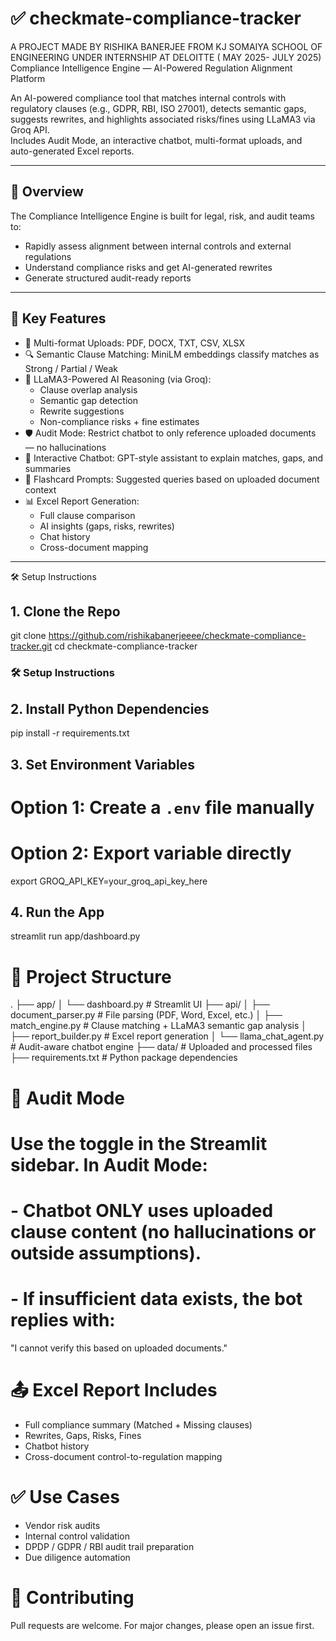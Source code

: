# ✅ checkmate-compliance-tracker  
A PROJECT MADE BY RISHIKA BANERJEE FROM KJ SOMAIYA SCHOOL OF ENGINEERING UNDER INTERNSHIP AT DELOITTE ( MAY 2025- JULY 2025)
Compliance Intelligence Engine — AI-Powered Regulation Alignment Platform

An AI-powered compliance tool that matches internal controls with regulatory clauses (e.g., GDPR, RBI, ISO 27001), detects semantic gaps, suggests rewrites, and highlights associated risks/fines using LLaMA3 via Groq API.  
Includes Audit Mode, an interactive chatbot, multi-format uploads, and auto-generated Excel reports.

---

## 🧠 Overview

The Compliance Intelligence Engine is built for legal, risk, and audit teams to:

- Rapidly assess alignment between internal controls and external regulations  
- Understand compliance risks and get AI-generated rewrites  
- Generate structured audit-ready reports  

---

## 🚀 Key Features

- 📂 Multi-format Uploads: PDF, DOCX, TXT, CSV, XLSX  
- 🔍 Semantic Clause Matching: MiniLM embeddings classify matches as Strong / Partial / Weak  
- 🧠 LLaMA3-Powered AI Reasoning (via Groq):
  - Clause overlap analysis  
  - Semantic gap detection  
  - Rewrite suggestions  
  - Non-compliance risks + fine estimates  
- 🛡️ Audit Mode: Restrict chatbot to only reference uploaded documents — no hallucinations  
- 🤖 Interactive Chatbot: GPT-style assistant to explain matches, gaps, and summaries  
- 💬 Flashcard Prompts: Suggested queries based on uploaded document context  
- 📊 Excel Report Generation:
  - Full clause comparison
  - AI insights (gaps, risks, rewrites)
  - Chat history
  - Cross-document mapping

---

🛠️ Setup Instructions

## 1. Clone the Repo
git clone https://github.com/rishikabanerjeeee/checkmate-compliance-tracker.git
cd checkmate-compliance-tracker

### 🛠️ Setup Instructions

## 2. Install Python Dependencies
pip install -r requirements.txt

## 3. Set Environment Variables
# Option 1: Create a `.env` file manually
# Option 2: Export variable directly
export GROQ_API_KEY=your_groq_api_key_here

## 4. Run the App
streamlit run app/dashboard.py

# 📁 Project Structure

.
├── app/
│   └── dashboard.py             # Streamlit UI
├── api/
│   ├── document_parser.py       # File parsing (PDF, Word, Excel, etc.)
│   ├── match_engine.py          # Clause matching + LLaMA3 semantic gap analysis
│   ├── report_builder.py        # Excel report generation
│   └── llama_chat_agent.py      # Audit-aware chatbot engine
├── data/                        # Uploaded and processed files
├── requirements.txt             # Python package dependencies
# 🔐 Audit Mode

# Use the toggle in the Streamlit sidebar. In Audit Mode:
# - Chatbot ONLY uses uploaded clause content (no hallucinations or outside assumptions).
# - If insufficient data exists, the bot replies with:

"I cannot verify this based on uploaded documents."
# 📤 Excel Report Includes

- Full compliance summary (Matched + Missing clauses)
- Rewrites, Gaps, Risks, Fines
- Chatbot history
- Cross-document control-to-regulation mapping
# ✅ Use Cases

- Vendor risk audits
- Internal control validation
- DPDP / GDPR / RBI audit trail preparation
- Due diligence automation
# 🤝 Contributing

Pull requests are welcome. For major changes, please open an issue first.
